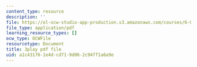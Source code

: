```yaml
---
content_type: resource
description: ''
file: https://ol-ocw-studio-app-production.s3.amazonaws.com/courses/6-042j-mathematics-for-computer-science-spring-2015/a1c431761e4dcd719d062c94ff1a6a9e_gFD1Lp6zK3w.pdf
file_type: application/pdf
learning_resource_types: []
ocw_type: OCWFile
resourcetype: Document
title: 3play pdf file
uid: a1c43176-1e4d-cd71-9d06-2c94ff1a6a9e
---
```

